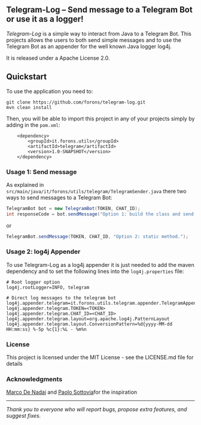 ## Telegram-Log – Send message to a Telegram Bot or use it as a logger!

*Telegram-Log* is a simple way to interact from Java to a Telegram Bot.
This projects allows the users to both send simple messages and to use the Telegram Bot as an appender for the well known Java logger log4j.

It is released under a Apache License 2.0.

## Quickstart

To use the application you need to:

    git clone https://github.com/forons/telegram-log.git
    mvn clean install
    
Then, you will be able to import this project in any of your projects simply by adding in the `pom.xml`:

    	<dependency>
    		<groupId>it.forons.utils</groupId>
    		<artifactId>telegram</artifactId>
    		<version>1.0-SNAPSHOT</version>
    	</dependency>

### Usage 1: Send message

As explained in `src/main/java/it/forons/utils/telegram/TelegramSender.java` there two ways to send messages to a Telegram Bot:
```java    
TelegramBot bot = new TelegramBot(TOKEN, CHAT_ID);
int responseCode = bot.sendMessage("Option 1: build the class and send the message.");
```

or

```java    
TelegramBot.sendMessage(TOKEN, CHAT_ID, "Option 2: static method.");
```

### Usage 2: log4j Appender

To use Telegram-Log as a log4j appender it is just needed to add the maven dependency and to set the following lines into the `log4j.properties` file:
```
# Root logger option
log4j.rootLogger=INFO, telegram

# Direct log messages to the telegram bot
log4j.appender.telegram=it.forons.utils.telegram.appender.TelegramAppender
log4j.appender.telegram.TOKEN=<TOKEN>
log4j.appender.telegram.CHAT_ID=<CHAT_ID>
log4j.appender.telegram.layout=org.apache.log4j.PatternLayout
log4j.appender.telegram.layout.ConversionPattern=%d{yyyy-MM-dd HH:mm:ss} %-5p %c{1}:%L - %m%n
```

### License
This project is licensed under the MIT License - see the LICENSE.md file for details

### Acknowledgments
[Marco De Nadai](http://www.marcodena.it/) and [Paolo Sottovia](http://github.com/welpaolo/)for the inspiration


-----

*Thank you to everyone who will report bugs, propose extra features, and suggest fixes.*
